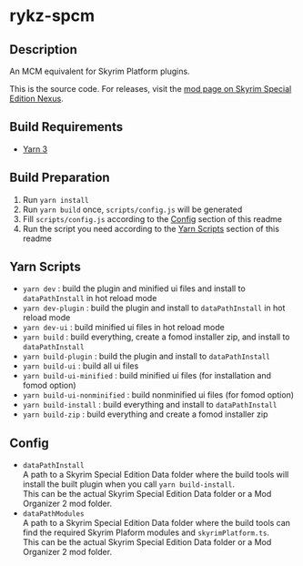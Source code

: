 # rykz-spcm

## Description
An MCM equivalent for Skyrim Platform plugins.

This is the source code. For releases, visit the [mod page on Skyrim Special Edition Nexus](#).

## Build Requirements
- [Yarn 3](https://yarnpkg.com/)

## Build Preparation
1. Run `yarn install`
2. Run `yarn build` once, `scripts/config.js` will be generated
3. Fill `scripts/config.js` according to the [Config](#configjs) section of this readme
4. Run the script you need according to the [Yarn Scripts](#yarn-scripts) section of this readme

## Yarn Scripts
- `yarn dev` : build the plugin and minified ui files and install to `dataPathInstall` in hot reload mode
- `yarn dev-plugin` : build the plugin and install to `dataPathInstall` in hot reload mode
- `yarn dev-ui` : build minified ui files in hot reload mode
- `yarn build` : build everything, create a fomod installer zip, and install to `dataPathInstall`
- `yarn build-plugin` : build the plugin and install to `dataPathInstall`
- `yarn build-ui` : build all ui files
- `yarn build-ui-minified` : build minified ui files (for installation and fomod option)
- `yarn build-ui-nonminified` : build nonminified ui files (for fomod option)
- `yarn build-install` : build everything and install to `dataPathInstall`
- `yarn build-zip` : build everything and create a fomod installer zip

## Config
- `dataPathInstall`
    <br/>A path to a Skyrim Special Edition Data folder where the build tools will install the built plugin when you call `yarn build-install`. 
    <br/>This can be the actual Skyrim Special Edition Data folder or a Mod Organizer 2 mod folder.
- `dataPathModules`
    <br/>A path to a Skyrim Special Edition Data folder where the build tools can find the required Skyrim Plaform modules and `skyrimPlatform.ts`. 
    <br/>This can be the actual Skyrim Special Edition Data folder or a Mod Organizer 2 mod folder.